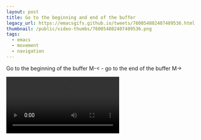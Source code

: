 ```yaml
---
layout: post
title: Go to the beginning and end of the buffer
legacy_url: https://emacsgifs.github.io/tweets/760054802407489536.html
thumbnail: /public/video-thumbs/760054802407489536.png
tags:
  - emacs
  - movement
  - navigation
---
```


Go to the beginning of the buffer M-< - go to the end of the buffer M->

<video controls autoplay loop>
  <source src="/public/videos/760054802407489536.mp4" type="video/mp4">
    Sorry your browser does not support the video tag, maybe time to upgrade?
</video>
